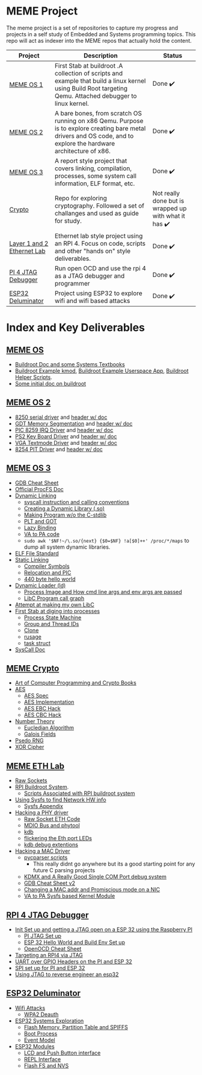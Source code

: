 # MEME Project

The meme project is a set of repositories to capture my progress and projects in a self study of Embedded and Systems programming topics. This repo will act as indexer into the MEME repos that actually hold the content.

| Project | Description | Status |
| --- | --- | --- |
| [MEME OS 1](./MEME_OS) | First Stab at buildroot .A collection of scripts and example that build a linux kernel using Build Root targeting Qemu. Attached debugger to linux kernel. | Done :heavy_check_mark: |
| [MEME OS 2](./MEME_OS_2) | A bare bones, from scratch OS running on x86 Qemu. Purpose is to explore creating bare metal drivers and OS code, and to explore the hardware architecture of x86. | Done :heavy_check_mark: |
| [MEME OS 3](./MEME_OS_3) | A report style project that covers linking, compilation, processes, some system call information, ELF format, etc.| Done :heavy_check_mark: |
| [Crypto](https://github.com/tanner-johnson2718/Crypto) | Repo for exploring cryptography. Followed a set of challanges and used as guide for study. | Not really done but is wrapped up with what it has :heavy_check_mark: |
| [Layer 1 and 2 Ethernet Lab](https://github.com/tanner-johnson2718/MEME_ETH_LAB) | Ethernet lab style project using an RPI 4. Focus on code, scripts and other "hands on" style deliverables. | Done :heavy_check_mark:  |
| [PI 4 JTAG Debugger](https://github.com/tanner-johnson2718/PI_JTAG_DBGR) | Run open OCD and use the rpi 4 as a JTAG debugger and programmer | Done :heavy_check_mark: |
| [ESP32 Deluminator](https://github.com/tanner-johnson2718/ESP32_Deluminator/tree/master) | Project using ESP32 to explore wifi and wifi based attacks | Done :heavy_check_mark: |

# Index and Key Deliverables

## [MEME OS](./MEME_OS)

* [Buildroot Doc and some Systems Textbooks](./MEME_OS/docs)
* [Buildroot Example kmod](./MEME_OS/kernel-modules/hellomod), [Buildroot Example Userspace App](./MEME_OS/user-apps/hello), [Buildroot Helper Scripts](./MEME_OS/tree/master/scripts).
* [Some initial doc on buildroot](./MEME_OS/README.md#buildroot-and-linux-menuconfig)

## [MEME OS 2](./MEME_OS_2)

* [8250 serial driver](./MEME_OS_2/kernel/serial.c) and [header w/ doc](./MEME_OS_2/include/kernel/serial.h)
* [GDT Memory Segmentation](./MEME_OS_2/kernel/gdt.c) and [header w/ doc](./MEME_OS_2/include/kernel/gdt.h)
* [PIC 8259 IRQ Driver](./MEME_OS_2/kernel/irq.c) and [header w/ doc](./MEME_OS_2/kernel/irq.h)
* [PS2 Key Board Driver](./MEME_OS_2/kernel/ps2.c) and [header w/ doc](./MEME_OS_2/include/kernel/ps2.h)
* [VGA Textmode Driver](./MEME_OS_2/kernel/vga.c) and [header w/ doc](./MEME_OS_2/include/kernel/vga.h)
* [8254 PIT Driver](./MEME_OS_2/kernel/timer.c) and [header w/ doc](./MEME_OS_2/include/kernel/timer.h)

## [MEME OS 3](./MEME_OS_3)

* [GDB Cheat Sheet](./MEME_OS_3/Appendix/GDB#my-gdb-cheat-sheet)
* [Official ProcFS Doc](https://docs.kernel.org/filesystems/proc.html)
* [Dynamic Linking](./MEME_OS_3/Dynamic_Linking)
    * [syscall instruction and calling conventions](./MEME_OS_3/Dynamic_Linking#exercise-make-your-own-print-shared-library)
    * [Creating a Dynamic Library (.so)](./MEME_OS_3/Dynamic_Linking#exercise-make-your-own-print-shared-library)
    * [Making Program w/o the C-stdlib](./MEME_OS_3/Dynamic_Linking#exercise-make-your-own-print-shared-library)
    * [PLT and GOT](./MEME_OS_3/Dynamic_Linking#got-and-plt)
    * [Lazy Binding](./MEME_OS_3/Dynamic_Linking#lazy-binding)
    * [VA to PA code](./MEME_OS_3/Dynamic_Linking#physical-addresses-and-multiple-users)
    * `sudo awk '$NF!~/\.so/{next} {$0=$NF} !a[$0]++' /proc/*/maps` to dump all system dynamic libraries.
* [ELF File Standard](./MEME_OS_3/Hello_World#overview0)
* [Static Linking](./MEME_OS_3/Linking)
    * [Compiler Symbols](./MEME_OS_3/Linking#globals-locals-externs-functions-and-their-symbols)
    * [Relocation and PIC](./MEME_OS_3/Linking#relocation)
    * [440 byte hello world](./MEME_OS_3/Linking#exercise-create-a-minimal-hello-world)
* [Dynamic Loader (ld)](./MEME_OS_3/Loading)
    * [Process Image and How cmd line args and env args are passed](./MEME_OS_3/Loading#command-line-args-and-environment-variables)
    * [LibC Program call graph](./MEME_OS_3/Loading#libc-and-dynamic-linker-invocation)
* [Attempt at making my own LibC](./MEME_OS_3/MEME_Lib)
* [First Stab at diging into processes](./MEME_OS_3/Processes)
    * [Process State Machine](./MEME_OS_3/Processes#process-creation-manipulation-and-execution)
    * [Group and Thread IDs](./MEME_OS_3/Processes#ids)
    * [Clone](./MEME_OS_3/Processes#ids)
    * [rusage](./MEME_OS_3/Processes#runtime-stats)
    * [task struct](./MEME_OS_3/Processes#linux-proc--task-structure)
* [SysCall Doc](./MEME_OS_3/blob/main/System_Calls/README.md#exercise-make-your-own-syscall)

## [MEME Crypto](https://github.com/tanner-johnson2718/Crypto)

* [Art of Computer Programming and Crypto Books](https://github.com/tanner-johnson2718/Crypto)
* [AES](https://github.com/tanner-johnson2718/Crypto/tree/master/AES)
    * [AES Spec](https://github.com/tanner-johnson2718/Crypto/blob/master/AES/AES_FIPS197.pdf)
    * [AES Implementation](https://github.com/tanner-johnson2718/Crypto/blob/master/AES/aes.py)
    * [AES EBC Hack](https://github.com/tanner-johnson2718/Crypto/blob/master/AES/aes_ebc_break.py)
    * [AES CBC Hack](https://github.com/tanner-johnson2718/Crypto/blob/master/AES/cbc_bit_flip.py)
* [Number Theory](https://github.com/tanner-johnson2718/Crypto/tree/master/number_theory)
    * [Eucledian Algorithm](https://github.com/tanner-johnson2718/Crypto/blob/master/number_theory/Euclidean_Algo.pdf)
    * [Galois Fields](https://github.com/tanner-johnson2718/Crypto/blob/master/number_theory/galois.pdf)
* [Psedo RNG](https://github.com/tanner-johnson2718/Crypto/tree/master/prng)
* [XOR Cipher](https://github.com/tanner-johnson2718/Crypto/tree/master/xor_cipher)

## [MEME ETH Lab](./MEME_ETH_LAB)

* [Raw Sockets](./MEME_ETH_LAB/extern_packages/ethraw)
* [RPI Buildroot System](./MEME_ETH_LAB/P2.2).
    * [Scripts Associated with RPI buildroot system](./MEME_ETH_LAB/P2.2)
* [Using Sysfs to find Network HW info](./MEME_ETH_LAB/P2.1#using-sysfs-to-play-with-rpi-eth-devices)
    * [Sysfs Appendix](./MEME_ETH_LAB/P2.1#sysfs-appendix)
* [Hacking a PHY driver](./MEME_ETH_LAB/P2.2/README.md#hacking-the-bcm54213pe-driver)
    * [Raw Socket ETH Code](./MEME_ETH_LAB/extern_packages/ethraw)
    * [MDIO Bus and phytool](./MEME_ETH_LAB/P2.2/README.md#mdio-bus-hacking)
    * [kdb](./MEME_ETH_LAB/P2.2/README.md#setting-up-the-debug-environment)
    * [flickering the Eth port LEDs](./MEME_ETH_LAB/P2.2/README.md#messing-with-the-leds)
    * [kdb debug extentions](./MEME_ETH_LAB/extern_packages/kdbhelper)
* [Hacking a MAC Driver](./MEME_ETH_LAB/P2.3)
    * [pycparser scripts](./MEME_ETH_LAB/scripts/cpygdb)
        * This really didnt go anywhere but its a good starting point for any future C parsing projects
    * [KDMX and A Really Good Single COM Port debug system](./MEME_ETH_LAB/P2.3/gdb_revisited.md)
    * [GDB Cheat Sheet v2](./MEME_ETH_LAB/P2.3/gdb_revisited.md#gdb-cheat-sheet-20)
    * [Changing a MAC addr and Promiscious mode on a NIC](./MEME_ETH_LAB/P2.3/init_notes.md)
    * [VA to PA Sysfs based Kernel Module](./MEME_ETH_LAB/extern_packages/v2p)

## [RPI 4 JTAG Debugger](https://github.com/tanner-johnson2718/PI_JTAG_DBGR)

* [Init Set up and getting a JTAG open on a ESP 32 using the Raspberry PI](https://github.com/tanner-johnson2718/PI_JTAG_DBGR/blob/master/writeups/Init_PI_JTAG_Test.md)
    * [PI JTAG Set up](https://github.com/tanner-johnson2718/PI_JTAG_DBGR/blob/master/writeups/Init_PI_JTAG_Test.md#init-pi-os-set-up)
    * [ESP 32 Hello World and Build Env Set up](https://github.com/tanner-johnson2718/PI_JTAG_DBGR/blob/master/writeups/Init_PI_JTAG_Test.md#esp-32-set-up)
    * [OpenOCD Cheat Sheet](https://github.com/tanner-johnson2718/PI_JTAG_DBGR/blob/master/writeups/Init_PI_JTAG_Test.md#openocd-and-remote-debugging)
* [Targeting an RPI4 via JTAG](https://github.com/tanner-johnson2718/PI_JTAG_DBGR/blob/master/writeups/RPI4_JTAG_Target.md)
* [UART over GPIO Headers on the PI and ESP 32](https://github.com/tanner-johnson2718/PI_JTAG_DBGR#uart)
* [SPI set up for PI and ESP 32](https://github.com/tanner-johnson2718/PI_JTAG_DBGR#spi)
* [Using JTAG to reverse engineer an esp32](https://github.com/tanner-johnson2718/PI_JTAG_DBGR/blob/master/writeups/Reverse_Engineer_Example.md)

## [ESP32 Deluminator](https://github.com/tanner-johnson2718/ESP32_Deluminator/tree/master)

* [Wifi Attacks](https://github.com/tanner-johnson2718/ESP32_Deluminator/tree/master/Attacks)
    * [WPA2 Deauth](https://github.com/tanner-johnson2718/ESP32_Deluminator/blob/master/Attacks/WPA2_Deauth.md)
* [ESP32 Systems Exploration](https://github.com/tanner-johnson2718/ESP32_Deluminator/blob/master/esp32_sys_overview.md)
    * [Flash Memory, Partition Table and SPIFFS](https://github.com/tanner-johnson2718/ESP32_Deluminator/blob/master/esp32_sys_overview.md#flash-memory)
    * [Boot Process](https://github.com/tanner-johnson2718/ESP32_Deluminator/blob/master/esp32_sys_overview.md#early-start-up)
    * [Event Model](https://github.com/tanner-johnson2718/ESP32_Deluminator/blob/master/esp32_sys_overview.md#early-start-up)
* [ESP32 Modules](https://github.com/tanner-johnson2718/ESP32_Deluminator/tree/master/esp32_build)
    * [LCD and Push Button interface](https://github.com/tanner-johnson2718/ESP32_Deluminator/blob/master/esp32_build/main/user_interface.c)
    * [REPL Interface](https://github.com/tanner-johnson2718/ESP32_Deluminator/blob/master/esp32_build/main/repl.c)
    * [Flash FS and NVS](https://github.com/tanner-johnson2718/ESP32_Deluminator/blob/master/esp32_build/main/flash_man.c)